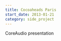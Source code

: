 ```yaml
---
title: Cocoaheads Paris
start_date: 2013-01-21
category: side_project
---
```


CoreAudio presentation
